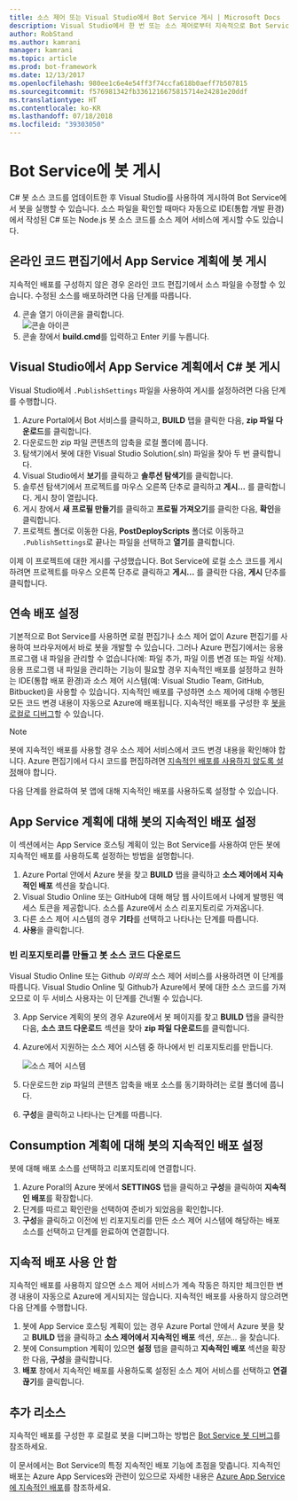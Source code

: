 ```yaml
---
title: 소스 제어 또는 Visual Studio에서 Bot Service 게시 | Microsoft Docs
description: Visual Studio에서 한 번 또는 소스 제어로부터 지속적으로 Bot Service 봇을 게시하는 방법을 살펴봅니다.
author: RobStand
ms.author: kamrani
manager: kamrani
ms.topic: article
ms.prod: bot-framework
ms.date: 12/13/2017
ms.openlocfilehash: 980ee1c6e4e54ff3f74ccfa618b0aeff7b507815
ms.sourcegitcommit: f576981342fb3361216675815714e24281e20ddf
ms.translationtype: HT
ms.contentlocale: ko-KR
ms.lasthandoff: 07/18/2018
ms.locfileid: "39303050"
---
```

# <a name="publish-a-bot-to-bot-service"></a>Bot Service에 봇 게시

C# 봇 소스 코드를 업데이트한 후 Visual Studio를 사용하여 게시하여 Bot Service에서 봇을 실행할 수 있습니다. 소스 파일을 확인할 때마다 자동으로 IDE(통합 개발 환경)에서 작성된 C# 또는 Node.js 봇 소스 코드를 소스 제어 서비스에 게시할 수도 있습니다.


## <a name="publish-a-bot-on-app-service-plan-from-the-online-code-editor"></a>온라인 코드 편집기에서 App Service 계획에 봇 게시

지속적인 배포를 구성하지 않은 경우 온라인 코드 편집기에서 소스 파일을 수정할 수 있습니다. 수정된 소스를 배포하려면 다음 단계를 따릅니다.

4. 콘솔 열기 아이콘을 클릭합니다.  
    ![콘솔 아이콘](~/media/azure-bot-service-console-icon.png)
2. 콘솔 창에서 **build.cmd**를 입력하고 Enter 키를 누릅니다.


## <a name="publish-c-bot-on-app-service-plan-from-visual-studio"></a>Visual Studio에서 App Service 계획에서 C# 봇 게시 

Visual Studio에서 `.PublishSettings` 파일을 사용하여 게시를 설정하려면 다음 단계를 수행합니다.

1. Azure Portal에서 Bot 서비스를 클릭하고, **BUILD** 탭을 클릭한 다음, **zip 파일 다운로드**를 클릭합니다.
3. 다운로드한 zip 파일 콘텐츠의 압축을 로컬 폴더에 풉니다.
4. 탐색기에서 봇에 대한 Visual Studio Solution(.sln) 파일을 찾아 두 번 클릭합니다.
4. Visual Studio에서 **보기**를 클릭하고 **솔루션 탐색기**를 클릭합니다.
5. 솔루션 탐색기에서 프로젝트를 마우스 오른쪽 단추로 클릭하고 **게시...** 를 클릭합니다. 게시 창이 열립니다. 
6. 게시 창에서 **새 프로필 만들기**를 클릭하고 **프로필 가져오기**를 클릭한 다음, **확인**을 클릭합니다.
7. 프로젝트 폴더로 이동한 다음, **PostDeployScripts** 폴더로 이동하고 `.PublishSettings`로 끝나는 파일을 선택하고 **열기**를 클릭합니다.

이제 이 프로젝트에 대한 게시를 구성했습니다. Bot Service에 로컬 소스 코드를 게시하려면 프로젝트를 마우스 오른쪽 단추로 클릭하고 **게시...** 를 클릭한 다음, **게시** 단추를 클릭합니다. 

## <a name="set-up-continuous-deployment"></a>연속 배포 설정

기본적으로 Bot Service를 사용하면 로컬 편집기나 소스 제어 없이 Azure 편집기를 사용하여 브라우저에서 바로 봇을 개발할 수 있습니다. 그러나 Azure 편집기에서는 응용 프로그램 내 파일을 관리할 수 없습니다(예: 파일 추가, 파일 이름 변경 또는 파일 삭제). 응용 프로그램 내 파일을 관리하는 기능이 필요할 경우 지속적인 배포를 설정하고 원하는 IDE(통합 배포 환경)과 소스 제어 시스템(예: Visual Studio Team, GitHub, Bitbucket)을 사용할 수 있습니다. 지속적인 배포를 구성하면 소스 제어에 대해 수행된 모든 코드 변경 내용이 자동으로 Azure에 배포됩니다. 지속적인 배포를 구성한 후 [봇을 로컬로 디버그](bot-service-debug-bot.md)할 수 있습니다.

> [!NOTE]
> 봇에 지속적인 배포를 사용할 경우 소스 제어 서비스에서 코드 변경 내용을 확인해야 합니다. Azure 편집기에서 다시 코드를 편집하려면 [지속적인 배포를 사용하지 않도록 설정](#disable-continuous-deployment)해야 합니다.

다음 단계를 완료하여 봇 앱에 대해 지속적인 배포를 사용하도록 설정할 수 있습니다.

## <a name="set-up-continuous-deployment-for-a-bot-on-an-app-service-plan"></a>App Service 계획에 대해 봇의 지속적인 배포 설정

이 섹션에서는 App Service 호스팅 계획이 있는 Bot Service를 사용하여 만든 봇에 지속적인 배포를 사용하도록 설정하는 방법을 설명합니다.

1. Azure Portal 안에서 Azure 봇을 찾고 **BUILD** 탭을 클릭하고 **소스 제어에서 지속적인 배포** 섹션을 찾습니다.
2. Visual Studio Online 또는 GitHub에 대해 해당 웹 사이트에서 나에게 발행된 액세스 토큰을 제공합니다. 소스를 Azure에서 소스 리포지토리로 가져옵니다.
3. 다른 소스 제어 시스템의 경우 **기타**를 선택하고 나타나는 단계를 따릅니다. 
3. **사용**을 클릭합니다.  

### <a name="create-an-empty-repository-and-download-bot-source-code"></a>빈 리포지토리를 만들고 봇 소스 코드 다운로드

Visual Studio Online 또는 Github *이외의* 소스 제어 서비스를 사용하려면 이 단계를 따릅니다. Visual Studio Online 및 Github가 Azure에서 봇에 대한 소스 코드를 가져오므로 이 두 서비스 사용자는 이 단계를 건너뛸 수 있습니다.

3. App Service 계획의 봇의 경우 Azure에서 봇 페이지를 찾고 **BUILD** 탭을 클릭한 다음, **소스 코드 다운로드** 섹션을 찾아 **zip 파일 다운로드**를 클릭합니다.
1. Azure에서 지원하는 소스 제어 시스템 중 하나에서 빈 리포지토리를 만듭니다.

    ![소스 제어 시스템](~/media/continuous-integration-sourcecontrolsystem.png)

3. 다운로드한 zip 파일의 콘텐츠 압축을 배포 소스를 동기화하려는 로컬 폴더에 풉니다.
4. **구성**을 클릭하고 나타나는 단계를 따릅니다. 

## <a name="set-up-continuous-deployment-for-a-bot-on-a-consumption-plan"></a>Consumption 계획에 대해 봇의 지속적인 배포 설정 

봇에 대해 배포 소스를 선택하고 리포지토리에 연결합니다. 

1. Azure Poral의 Azure 봇에서 **SETTINGS** 탭을 클릭하고 **구성**을 클릭하여 **지속적인 배포**를 확장합니다.  
2. 단계를 따르고 확인란을 선택하여 준비가 되었음을 확인합니다. 
3. **구성**을 클릭하고 이전에 빈 리포지토리를 만든 소스 제어 시스템에 해당하는 배포 소스를 선택하고 단계를 완료하여 연결합니다.   


## <a name="disable-continuous-deployment"></a>지속적 배포 사용 안 함 

지속적인 배포를 사용하지 않으면 소스 제어 서비스가 계속 작동은 하지만 체크인한 변경 내용이 자동으로 Azure에 게시되지는 않습니다. 지속적인 배포를 사용하지 않으려면 다음 단계를 수행합니다.

1. 봇에 App Service 호스팅 계획이 있는 경우 Azure Portal 안에서 Azure 봇을 찾고 **BUILD** 탭을 클릭하고 **소스 제어에서 지속적인 배포** 섹션, *또는...* 을 찾습니다. 
2. 봇에 Consumption 계획이 있으면 **설정** 탭을 클릭하고 **지속적인 배포** 섹션을 확장한 다음, **구성**을 클릭합니다.
3. **배포** 창에서 지속적인 배포를 사용하도록 설정된 소스 제어 서비스를 선택하고 **연결 끊기**를 클릭합니다.  


## <a name="additional-resources"></a>추가 리소스

지속적인 배포를 구성한 후 로컬로 봇을 디버그하는 방법은 [Bot Service 봇 디버그](bot-service-debug-bot.md)를 참조하세요.

이 문서에서는 Bot Service의 특정 지속적인 배포 기능에 초점을 맞춥니다. 지속적인 배포는 Azure App Services와 관련이 있으므로 자세한 내용은 <a href="https://azure.microsoft.com/en-us/documentation/articles/app-service-continuous-deployment/" target="_blank">Azure App Service에 지속적인 배포</a>를 참조하세요.
